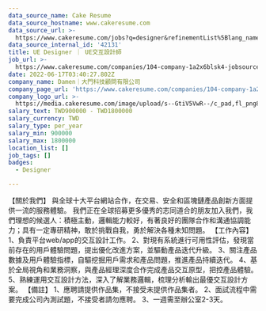 ```yaml
---
data_source_name: Cake Resume
data_source_hostname: www.cakeresume.com
data_source_url: >-
  https://www.cakeresume.com/jobs?q=designer&refinementList%5Blang_name%5D%5B0%5D=English&refinementList%5Bsalary_type%5D=per_year
data_source_internal_id: '42131'
title: UE Designer ｜ UE交互設計師
job_url: >-
  https://www.cakeresume.com/companies/104-company-1a2x6blsk4-jobsource-checkc/jobs/ue-designer-ue-interaction-designer
date: 2022-06-17T03:40:27.802Z
company_name: Damen｜大門科技顧問有限公司
company_page_url: 'https://www.cakeresume.com/companies/104-company-1a2x6blsk4-jobsource-checkc'
company_logo_url: >-
  https://media.cakeresume.com/image/upload/s--GtiV5VwR--/c_pad,fl_png8,h_200,w_200/v1646201383/pofi2jhlu0mntvkhdyiw.png
salary_text: TWD900000 - TWD1800000
salary_currency: TWD
salary_type: per_year
salary_min: 900000
salary_max: 1800000
location_list: []
job_tags: []
badges:
  - Designer

---
```


【關於我們】 與全球十大平台網站合作，在交易、安全和區塊鏈產品創新方面提供一流的服務體驗。 我們正在全球招募更多優秀的志同道合的朋友加入我們，我們理想的候選人：積極主動，邏輯能力較好，有著良好的團隊合作和溝通協調能力；具有一定專研精神，敢於挑戰自我，勇於解決各種未知問題。 【工作內容】 1、負責平台web/app的交互設計工作。 2、對現有系統進行可用性評估，發現當前存在的用戶體驗問題，提出優化改進方案，並驅動產品迭代升級。 3、關注產品數據及用戶體驗指標，自驅挖掘用戶需求和產品問題，推進產品持續迭代。 4、基於全局視角和業務洞察，與產品經理深度合作完成產品交互原型，把控產品體驗。 5、熟練運用交互設計方法，深入了解業務邏輯，梳理分析輸出最優交互設計方案。 【備註】 1、應聘請提供作品集，不接受未提供作品集者。 2、面試流程中需要完成公司內測試題，不接受者請勿應聘。 3、一週需至辦公室2-3天。